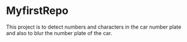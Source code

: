 # MyfirstRepo
This project is to detect numbers and characters in the car number plate and also to blur the number plate of the car.
